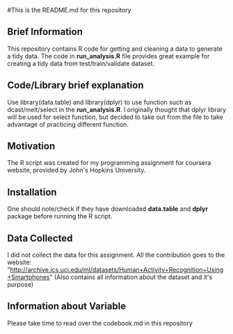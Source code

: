 #This is the README.md for this repository

## Brief Information

This repository contains R code for getting and cleaning a data to generate a tidy data. The code in **run_analysis.R** file provides great example for creating a tidy data from test/train/validate dataset. 

## Code/Library brief explanation

Use library(data.table) and library(dplyr) to use function such as dcast/melt/select in the **run_analysis.R**. I originally thought that dplyr library will be used for select function, but decided to take out from the file to take advantage of practicing different function.

## Motivation

The R script was created for my programming assignment for coursera website, provided by John's Hopkins University.

## Installation

One should note/check if they have downloaded **data.table** and **dplyr** package before running the R script.

## Data Collected

I did not collect the data for this assignment. All the contribution goes to the website: "http://archive.ics.uci.edu/ml/datasets/Human+Activity+Recognition+Using+Smartphones" (Also contains all information about the dataset and it's purpose)

## Information about Variable

Please take time to read over the codebook.md in this repository
